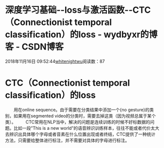 # 深度学习基础--loss与激活函数--CTC（Connectionist temporal classification）的loss - wydbyxr的博客 - CSDN博客
2018年11月16日 09:52:44[whitenightwu](https://me.csdn.net/wydbyxr)阅读数：87
# CTC（Connectionist temporal classification）的loss
  用在online sequence。由于需要在分类结果中添加一个{no gesture}的类别，如果用在segmented video的分类时，需要去掉这类（因为视频总属于某个类）。
  CTC常用在NLP当中，解决的问题是连续训练的时候不好标数据的问题。比如一段”This is a new world”的语音辨识训练样本，往往不能或者代价太大去辨识出具体哪个字母或者音素在什么位置出现或者终结，CTC提供了一种统计方法，只需要给整体进行标注，并不需要对具体的字母进行标注。
